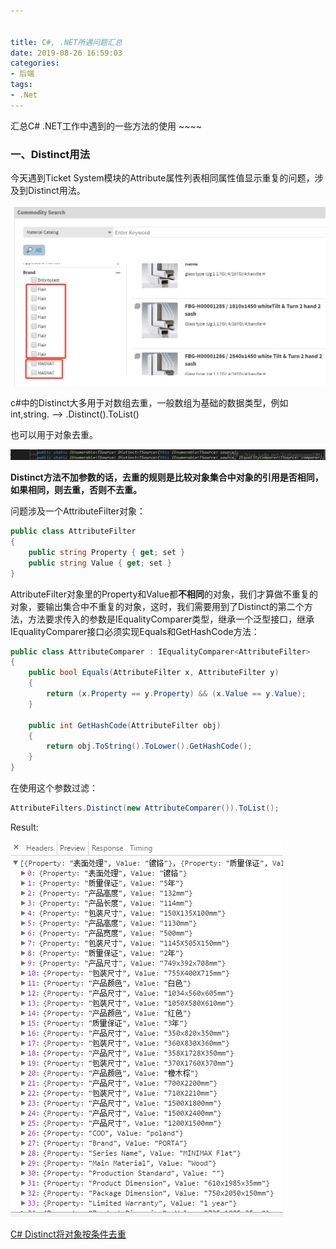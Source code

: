 ```yaml
---


title: C#, .NET所遇问题汇总
date: 2019-08-26 16:59:03
categories:
- 后端
tags:
- .Net
---
```


汇总C#       .NET工作中遇到的一些方法的使用 ~~~~

<!-- More -->

### 一、Distinct用法

今天遇到Ticket System模块的Attribute属性列表相同属性值显示重复的问题，涉及到Distinct用法。

![](/images/repeatfilter.png)



c#中的Distinct大多用于对数组去重，一般数组为基础的数据类型，例如 int,string.  --> .Distinct().ToList()

也可以用于对象去重。

![](/images/Distinct.png)



**Distinct方法不加参数的话，去重的规则是比较对象集合中对象的引用是否相同，如果相同，则去重，否则不去重。** 

问题涉及一个AttributeFilter对象：

```c#
public class AttributeFilter
{	
    public string Property { get; set }   
    public string Value { get; set } 
}
```

AttributeFilter对象里的Property和Value都**不相同**的对象，我们才算做不重复的对象，要输出集合中不重复的对象，这时，我们需要用到了Distinct的第二个方法，方法要求传入的参数是IEqualityComparer类型，继承一个泛型接口，继承IEqualityComparer接口必须实现Equals和GetHashCode方法：

```c#
public class AttributeComparer : IEqualityComparer<AttributeFilter>
{
	public bool Equals(AttributeFilter x, AttributeFilter y)
	{
		return (x.Property == y.Property) && (x.Value == y.Value);
	}

    public int GetHashCode(AttributeFilter obj)
    {
        return obj.ToString().ToLower().GetHashCode();
    }
}
```

在使用这个参数过滤：

```c#
AttributeFilters.Distinct(new AttributeComparer()).ToList();
```

Result:

![](/images/filterresult.bmp)



[C# Distinct将对象按条件去重](https://blog.csdn.net/lishuangquan1987/article/details/76096022)

